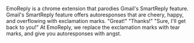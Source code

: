 EmoReply is a chrome extension that parodies Gmail's SmartReply feature.  Gmail's SmartReply feature offers autoresponses that are cheery, happy, and overflowing with exclamation marks.  "Great!"  "Thanks!"  "Sure, I'll get back to you!"  At EmoReply, we replace the exclamation marks with tear marks, and give you autoresponses with angst.